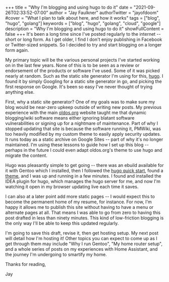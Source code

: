 +++
title = "Why I'm blogging and using hugo to do it"
date = "2021-09-26T02:33:52-07:00"
author = "Jay Faulkner"
authorTwitter = "jayofdoom" 
#cover = "What I plan to talk about here, and how it works"
tags = ["blog", "hugo", "golang"]
keywords = ["blog", "hugo", "golang", "cloud", "google"]
description = "Why I'm blogging and using hugo to do it"
showFullContent = false
+++
It's been a long time since I've posted regularly to the internet -- short or long form. As I get older, I find I don't
enjoy publishing in Facebook or Twitter-sized snippets. So I decided to try and start blogging on a longer form again.

My primary topic will be the various personal projects I've started working on in the last few years. None of this is
to be seen as a review or endorsement of the products or software I've used. Some of it was picked nearly at random.
Such as the static site generator I'm using for this, [hugo](https://gohugo.io "gohugo.io"). I found it by simply
Googling for a static site generator in go, and picking the first response on Google. It's been so easy I've never
thought of trying anything else.

First, why a static site generator? One of my goals was to make sure my blog would be near-zero upkeep outside
of writing new posts. My previous experience with the main [oldos.org](http://oldos.org "OldOs.org") website taught me
that dynamic blogging/wiki software means either ignoring blatant software vulnerabilities or signing up for a nightmare
of maintenance. Part of why I stopped updating that site is because the software running it, PMWiki, was too heavily
modified by my custom theme to easily apply security updates. It runs today as a static archive on Google Sites -- part
of why it's no longer maintained. I'm using these lessons to guide how I set up this blog -- perhaps in the future I
could even adapt oldos.org's theme to use hugo and migrate the content.

Hugo was pleasantly simple to get going -- there was an ebuild available for it with Gentoo which I installed, then I 
followed the [hugo quick start](https://gohugo.io/getting-started/quick-start/ "Hugo Quick Start"), found a
[theme](https://themes.gohugo.io/ "Hugo Themes"), and I was up and running in a few minutes. I found and installed the
IDEA plugin for hugo, which manages the hugo server for me, and now I'm watching it open in my browser updating live
each time it saves.

I can also at a later point add more static pages -- I would expect this to become the permanent home of my resume, for
instance. For now, I'm happy it allows me to publish this site without having to have a menu or alternate pages at all.
That means I was able to go from zero to having this post drafted in less than ninety minutes. This kind of low-friction
blogging is the only way I'll be able to keep this updated regularly.

I'm going to save this draft, revise it, then get hosting setup. My next post will detail how I'm hosting it! Other
topics you can expect to come up  as I get through them may include "Why I run Gentoo", "My home router setup", and a
whole series of posts on my  experiences with Home Assistant, and the journey I'm undergoing to smartify my home.

Thanks for reading,

Jay
